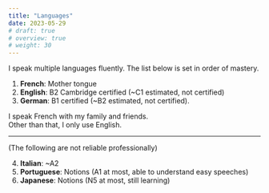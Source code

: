 ```yaml
---
title: "Languages"
date: 2023-05-29
# draft: true
# overview: true
# weight: 30
---
```


I speak multiple languages fluently. The list below is set in order of mastery.

1. **French**: Mother tongue
2. **English**: B2 Cambridge certified (~C1 estimated, not certified)
3. **German**: B1 certified (~B2 estimated, not certified).

I speak French with my family and friends.  
Other than that, I only use English.

---
(The following are not reliable professionally)

4. **Italian**: ~A2
5. **Portuguese**: Notions (A1 at most, able to understand easy speeches)
6. **Japanese**: Notions (N5 at most, still learning)

